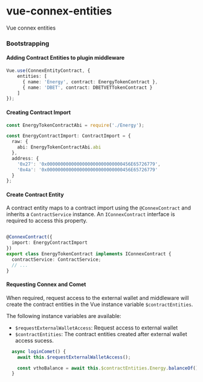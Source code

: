 # vue-connex-entities
Vue connex entities


### Bootstrapping

#### Adding Contract Entities to plugin middleware
```typescript
Vue.use(ConnexEntityContract, {
    entities: [
      { name: 'Energy', contract: EnergyTokenContract }, 
      { name: 'DBET', contract: DBETVETTokenContract }
    ]
});
```

#### Creating Contract Import
```typescript
const EnergyTokenContractAbi = require('./Energy');

const EnergyContractImport: ContractImport = {
  raw: {
    abi: EnergyTokenContractAbi.abi
  },
  address: {
    '0x27': '0x0000000000000000000000000000456E65726779',
    '0x4a': '0x0000000000000000000000000000456E65726779'
  }
};

```

#### Create Contract Entity
A contract entity maps to a contract import using the `@ConnexContract` and inherits a `ContractService` instance. An `IConnexContract` interface is required to access this property.

```typescript

@ConnexContract({
  import: EnergyContractImport
})
export class EnergyTokenContract implements IConnexContract {
  contractService: ContractService;
  // ...
}
```

#### Requesting Connex and Comet
When required, request access to the external wallet and middleware will create the contract entities in the Vue instance variable `$contractEntities`.

The following instance variables are available:

* `$requestExternalWalletAccess`: Request access to external wallet
* `$contractEntities`: The contract entities created after external wallet access sucess.

```typescript
  async loginComet() {
    await this.$requestExternalWalletAccess();

    const vthoBalance = await this.$contractEntities.Energy.balanceOf();
  }
```